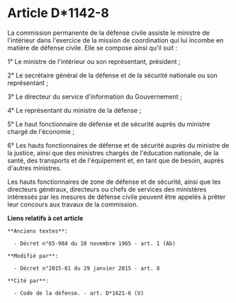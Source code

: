 # Article D*1142-8

La commission permanente de la défense civile assiste le ministre de l'intérieur dans l'exercice de la mission de
coordination qui lui incombe en matière de défense civile. Elle se compose ainsi qu'il suit : 

1° Le ministre de l'intérieur ou son représentant, président ; 

2° Le secrétaire général de la défense et de la sécurité nationale ou son représentant ; 

3° Le directeur du service d'information du Gouvernement ; 

4° Le représentant du ministre de la défense ; 

5° Le haut fonctionnaire de défense et de sécurité auprès du ministre chargé de l'économie ; 

6° Les hauts fonctionnaires de défense et de sécurité auprès du ministre de la justice, ainsi que des ministres chargés de
l'éducation nationale, de la santé, des transports et de l'équipement et, en tant que de besoin, auprès d'autres ministres. 

Les hauts fonctionnaires de zone de défense et de sécurité, ainsi que les directeurs généraux, directeurs ou chefs de
services des ministères intéressés par les mesures de défense civile peuvent être appelés à prêter leur concours aux travaux
de la commission.

**Liens relatifs à cet article**

	**Anciens textes**:

	  - Décret n°65-984 du 18 novembre 1965 - art. 1 (Ab)

	**Modifié par**:

	  - Décret n°2015-81 du 29 janvier 2015 - art. 8

	**Cité par**:

	  - Code de la défense. - art. D*1621-6 (V)
